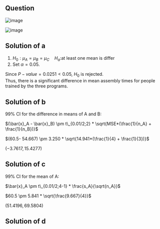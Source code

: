 ## Question

![image](https://github.com/user-attachments/assets/64e6c932-ba49-4d46-9900-e3adefd0f4cb)

![image](https://github.com/user-attachments/assets/c70cf92e-d3a0-48a0-919f-f9e806d1e0be)

## Solution of a
1. $H_0:\mu_A = \mu_B = \mu_C \quad H_a$:at least one mean is differ
2. Set $\alpha = 0.05$.

Since $P-value = 0.0251 < 0.05$, $H_0$ is rejected.  
Thus, there is a significant difference in mean assembly times for people trained by the three programs.

## Solution of b
99% CI for the difference in means of A and B:


$(\bar{x}_A - \bar{x}_B) \pm t\_{0.01/2;2} * \sqrt{MSE*(\frac{1}{n_A} + \frac{1}{n_B})}$

$(60.5- 54.667) \pm 3.250 * \sqrt{14.941*(\frac{1}{4} + \frac{1}{3})}$

$(−3.7617, 15.4277)$

## Solution of c
99% CI for the mean of A:

$\bar{x}_A \pm t\_{0.01/2;4-1} * \frac{s_A}{\sqrt{n_A}}$

$60.5 \pm 5.841 * \sqrt{\frac{9.667}{4}}$

$(51.4196, 69.5804)$

## Solution of d
